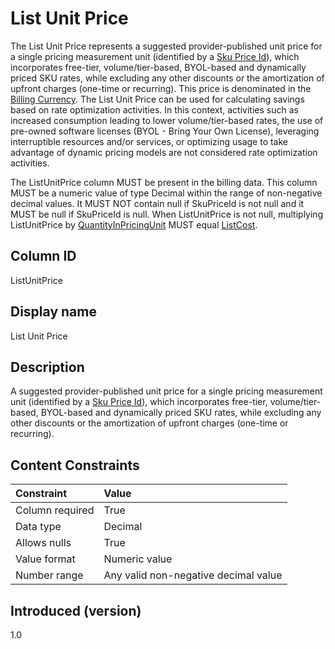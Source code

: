 # List Unit Price

The List Unit Price represents a suggested provider-published unit price for a single pricing measurement unit (identified by a [Sku Price Id](#skupriceid)), which incorporates free-tier, volume/tier-based, BYOL-based and dynamically priced SKU rates, while excluding any other discounts or the amortization of upfront charges (one-time or recurring). This price is denominated in the [Billing Currency](#billingcurrency). The List Unit Price can be used for calculating savings based on rate optimization activities. In this context, activities such as increased consumption leading to lower volume/tier-based rates, the use of pre-owned software licenses (BYOL - Bring Your Own License), leveraging interruptible resources and/or services, or optimizing usage to take advantage of dynamic pricing models are not considered rate optimization activities.

The ListUnitPrice column MUST be present in the billing data. This column MUST be a numeric value of type Decimal within the range of non-negative decimal values. It MUST NOT contain null if SkuPriceId is not null and it MUST be null if SkuPriceId is null. When ListUnitPrice is not null, multiplying ListUnitPrice by [QuantityInPricingUnit](#quantityinpricingunit) MUST equal [ListCost](#listcost).

## Column ID

ListUnitPrice

## Display name

List Unit Price

## Description

A suggested provider-published unit price for a single pricing measurement unit (identified by a [Sku Price Id](#skupriceid)), which incorporates free-tier, volume/tier-based, BYOL-based and dynamically priced SKU rates, while excluding any other discounts or the amortization of upfront charges (one-time or recurring).

## Content Constraints

| Constraint      | Value                                |
|:----------------|:-------------------------------------|
| Column required | True                                 |
| Data type       | Decimal                              |
| Allows nulls    | True                                 |
| Value format    | Numeric value                        |
| Number range    | Any valid non-negative decimal value |

## Introduced (version)

1.0
